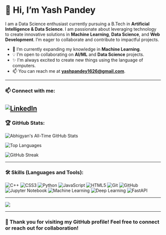 # 👋 Hi, I’m Yash Pandey

I am a Data Science enthusiast currently pursuing a B.Tech in **Artificial Intelligence & Data Science**. I am passionate about leveraging technology to create innovative solutions in **Machine Learning**, **Data Science**, and **Web Development**. I’m eager to collaborate and contribute to impactful projects.

- 🌱 I’m currently expanding my knowledge in **Machine Learning**.
- 💡 I’m open to collaborating on **AI/ML** and **Data Science** projects.
- ✨ I'm always excited to create new things using the language of computers.
- 📫 You can reach me at **yashpandey1626@gmail.com**.

---

### 📫 Connect with me:

[![LinkedIn](https://img.shields.io/badge/LinkedIn-0077B5?style=for-the-badge&logo=linkedin&logoColor=white)](https://www.linkedin.com/in/yash-pandey-a608501a0//)
---

### 🏆 GitHub Stats:

![Abhigyan's All-Time GitHub Stats](https://github-readme-stats.vercel.app/api?username=Abhigyan-RA&show_icons=true&theme=radical&hide=prs,issues,contribs&custom_title=All-Time%20GitHub%20Stats&include_all_commits=true)

![Top Languages](https://github-readme-stats.vercel.app/api/top-langs/?username=Abhigyan-RA&layout=compact&theme=radical)  

![GitHub Streak](https://streak-stats.demolab.com/?user=Abhigyan-RA&theme=radical)

---


### 🛠️ Skills (Languages and Tools):

![C++](https://img.shields.io/badge/C%2B%2B-%2300599C.svg?style=for-the-badge&logo=c%2B%2B&logoColor=white)
![CSS3](https://img.shields.io/badge/CSS3-%231572B6.svg?style=for-the-badge&logo=css3&logoColor=white)
![Python](https://img.shields.io/badge/Python-%2314354C.svg?style=for-the-badge&logo=python&logoColor=white)
![JavaScript](https://img.shields.io/badge/JavaScript-%23F7DF1E.svg?style=for-the-badge&logo=javascript&logoColor=black)
![HTML5](https://img.shields.io/badge/HTML5-E34F26.svg?style=for-the-badge&logo=html5&logoColor=white)
![Git](https://img.shields.io/badge/Git-F05032.svg?style=for-the-badge&logo=git&logoColor=white)
![GitHub](https://img.shields.io/badge/GitHub-%23121011.svg?style=for-the-badge&logo=github&logoColor=white)
![Jupyter Notebook](https://img.shields.io/badge/Jupyter-%23F37626.svg?style=for-the-badge&logo=Jupyter&logoColor=white)
![Machine Learning](https://img.shields.io/badge/Machine%20Learning-%23202829.svg?style=for-the-badge&logo=tensorflow&logoColor=white)
![Deep Learning](https://img.shields.io/badge/Deep%20Learning-%23FF6F00.svg?style=for-the-badge&logo=pytorch&logoColor=white)
![FastAPI](https://img.shields.io/badge/FastAPI-%2300C7B7.svg?style=for-the-badge&logo=fastapi&logoColor=white)


---

![](https://komarev.com/ghpvc/?username=Abhigyan-RA&color=blue)

---

### 🚀 Thank you for visiting my GitHub profile! Feel free to connect or reach out for collaboration!

